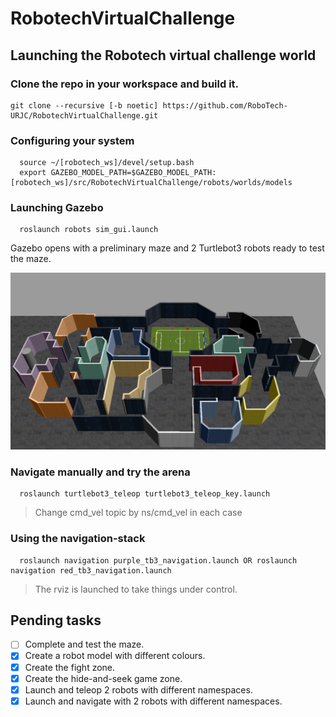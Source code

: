 # RobotechVirtualChallenge

## Launching the Robotech virtual challenge world

### Clone the repo in your workspace and build it.
```console
git clone --recursive [-b noetic] https://github.com/RoboTech-URJC/RobotechVirtualChallenge.git
```


### Configuring your system
```console
  source ~/[robotech_ws]/devel/setup.bash
  export GAZEBO_MODEL_PATH=$GAZEBO_MODEL_PATH:[robotech_ws]/src/RobotechVirtualChallenge/robots/worlds/models
```
### Launching Gazebo
```console
  roslaunch robots sim_gui.launch
```

<!--* **NOTE:** Set environment variable *TURTLEBOT3_MODEL*. For ejample: ``export TURTLEBOT3_MODEL=burger``. Doesn't matter what type of tb3
you set becasue this value is overwriten from launcher file.-->

Gazebo opens with a preliminary maze and 2 Turtlebot3 robots ready to test the maze.

![maze](resources/simulator_noetic.png)


### Navigate manually and try the arena
```console
  roslaunch turtlebot3_teleop turtlebot3_teleop_key.launch
```
> Change cmd_vel topic by ns/cmd_vel in each case


### Using the navigation-stack
```console
  roslaunch navigation purple_tb3_navigation.launch OR roslaunch navigation red_tb3_navigation.launch
```
> The rviz is launched to take things under control.

## Pending tasks

- [ ] Complete and test the maze.
- [x] Create a robot model with different colours.
- [x] Create the fight zone.
- [x] Create the hide-and-seek game zone.
- [x] Launch and teleop 2 robots with different namespaces.
- [x] Launch and navigate with 2 robots with different namespaces.
